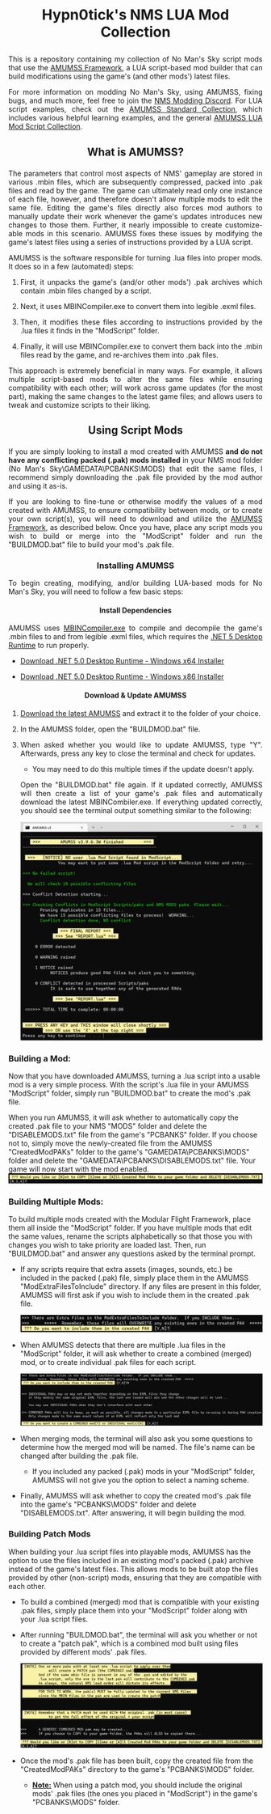 # <p align="center">Hypn0tick's NMS LUA Mod Collection</p>

<p align="justify">This is a repository containing my collection of No Man's Sky script mods that use the <a href="https://github.com/HolterPhylo/AMUMSS">AMUMSS Framework</a>, a LUA script-based mod builder that can build modifications using the game's (and other mods') latest files.</p>

<p align="justify">For more information on modding No Man's Sky, using AMUMSS, fixing bugs, and much more, feel free to join the <a href="https://discord.gg/5Bb3pYYVyV">NMS Modding Discord</a>. For LUA script examples, check out the <a href="https://github.com/MetaIdea/nms-amumss-lua-mod-script-collection/tree/main/amumss-standard-collection">AMUMSS Standard Collection</a>, which includes various helpful learning examples, and the general <a href="https://github.com/MetaIdea/nms-amumss-lua-mod-script-collection">AMUMSS LUA Mod Script Collection</a>.</p>

## <p align="center">What is AMUMSS?</p>

<p align="justify">The parameters that control most aspects of NMS' gameplay are stored in various .mbin files, which are subsequently compressed, packed into .pak files and read by the game. The game can ultimately read only one instance of each file, however, and therefore doesn't allow multiple mods to edit the same file. Editing the game's files directly also forces mod authors to manually update their work whenever the game's updates introduces new changes to those them. Further, it nearly impossible to create customize-able mods in this scenario. AMUMSS fixes these issues by modifying the game's latest files using a series of instructions provided by a LUA script.</p>

<p align="justify">AMUMSS is the software responsible for turning .lua files into proper mods. It does so in a few (automated) steps:</p>

1. <p align="justify">First, it unpacks the game's (and/or other mods') .pak archives which contain .mbin files changed by a script.</p>

2. <p align="justify">Next, it uses MBINCompiler.exe to convert them into legible .exml files.

3. <p align="justify">Then, it modifies these files according to instructions provided by the .lua files it finds in the "ModScript" folder.</p>

4. <p align="justify">Finally, it will use MBINCompiler.exe to convert them back into the .mbin files read by the game, and re-archives them into .pak files.</p>

<p align="justify">This approach is extremely beneficial in many ways. For example, it allows multiple script-based mods to alter the same files while ensuring compatibility with each other; will work across game updates (for the most part), making the same changes to the latest game files; and allows users to tweak and customize scripts to their liking.</p>

## <p align="center">Using Script Mods</p>

<p align="justify">If you are simply looking to install a mod created with AMUMSS <b>and do not have any conflicting packed (.pak) mods installed</b> in your NMS mod folder (No Man's Sky\GAMEDATA\PCBANKS\MODS) that edit the same files, I recommend simply downloading the .pak file provided by the mod author and using it as-is.</p>

<p align="justify">If you are looking to fine-tune or otherwise modify the values of a mod created with AMUMSS, to ensure compatibility between mods, or to create your own script(s), you will need to download and utilize the <a href="https://github.com/HolterPhylo/AMUMSS">AMUMSS Framework</a>, as described below. Once you have, place any script mods you wish to build or merge into the "ModScript" folder and run the "BUILDMOD.bat" file to build your mod's .pak file.</p>

### <p align="center">Installing AMUMSS</p>

<p align="justify">To begin creating, modifying, and/or building LUA-based mods for No Man's Sky, you will need to follow a few basic steps:</p>

#### <p align="center">Install Dependencies</p>

<p align="justify">AMUMSS uses <a href="https://github.com/monkeyman192/MBINCompiler">MBINCompiler.exe</a> to compile and decompile the game's .mbin files to and from legible .exml files, which requires the <a href="https://dotnet.microsoft.com/en-us/download/dotnet/5.0/runtime">.NET 5 Desktop Runtime</a> to run properly.</p>

- [Download .NET 5.0 Desktop Runtime - Windows x64 Installer](https://dotnet.microsoft.com/en-us/download/dotnet/thank-you/runtime-desktop-5.0.17-windows-x64-installer)

- [Download .NET 5.0 Desktop Runtime - Windows x86 Installer](https://dotnet.microsoft.com/en-us/download/dotnet/thank-you/runtime-desktop-5.0.17-windows-x86-installer)

#### <p align="center">Download & Update AMUMSS</p>

1. <p align="justify"><a href="https://github.com/HolterPhylo/AMUMSS/releases">Download the latest AMUMSS</a> and extract it to the folder of your choice.</p>

2. <p align="justify">In the AMUMSS folder, open the "BUILDMOD.bat" file.</p>

3. <p align="justify">When asked whether you would like to update AMUMSS, type "Y". Afterwards, press any key to close the terminal and check for updates.</p>
   
   - <p align="justify">You may need to do this multiple times if the update doesn't apply.</p>
   
   <p align="justify">Open the "BUILDMOD.bat" file again. If it updated correctly, AMUMSS will then create a list of your game's .pak files and automatically download the latest MBINCombiler.exe. If everything updated correctly, you should see the terminal output something similar to the following:</p>
   
   <img title="" src="./00 - Assets/AMUMSS_Update.png" title="AMUMSS Update" alt="AMUMSS_Install.png" width="487" data-align="center">

### Building a Mod:

Now that you have downloaded AMUMSS, turning a .lua script into a usable mod is a very simple process. With the script's .lua file in your AMUMSS "ModScript" folder, simply run "BUILDMOD.bat" to create the mod's .pak file. 

When you run AMUMSS, it will ask whether to automatically copy the created .pak file to your NMS "MODS" folder and delete the "DISABLEMODS.txt" file from the game's "PCBANKS" folder. If you choose not to, simply move the newly-created file from the AMUMSS "CreatedModPAKs" folder to the game's "GAMEDATA\PCBANKS\MODS" folder and delete the "GAMEDATA\PCBANKS\DISABLEMODS.txt" file. Your game will now start with the mod enabled.<img src="./00 - Assets/Example_Move_Mod.png" title="AMUMSS Copy File Example" alt="Example_Move_Mod.png" data-align="center">

### Building Multiple Mods:

To build multiple mods created with the Modular Flight Framework, place them all inside the "ModScript" folder. If you have multiple mods that edit the same values, rename the scripts alphabetically so that those you with changes you wish to take priority are loaded last. Then, run "BUILDMOD.bat" and answer any questions asked by the terminal prompt.

- If any scripts require that extra assets (images, sounds, etc.) be included in the packed (.pak) file, simply place them in the AMUMSS "ModExtraFilesToInclude" directory. If any files are present in this folder, AMUMSS will first ask if you wish to include them in the created .pak file.
  
  <img src="./00 - Assets/Example_Include_Assets.png" title="Include Assets Example" alt="Example_Include_Assets.png" data-align="center">

- When AMUMSS detects that there are multiple .lua files in the "ModScript" folder, it will ask whether to create a combined (merged) mod, or to create individual .pak files for each script.
  
  <img src="./00 - Assets/Example_Merged_Mod.png" title="Combined Mod Example" alt="Example_Merged_Mod.png" data-align="center">

- When merging mods, the terminal will also ask you some questions to determine how the merged mod will be named. The file's name can be changed after building the .pak file.
  
  - If you included any packed (.pak) mods in your "ModScript" folder, AMUMSS will not give you the option to select a naming scheme.

- Finally, AMUMSS will ask whether to copy the created mod's .pak file into the game's "PCBANKS\MODS" folder and delete "DISABLEMODS.txt". After answering, it will begin building the mod.

### Building Patch Mods

When building your .lua script files into playable mods, AMUMSS has the option to use the files included in an existing mod's packed (.pak) archive instead of the game's latest files. This allows mods to be built atop the files provided by other (non-script) mods, ensuring that they are compatible with each other.

- To build a combined (merged) mod that is compatible with your existing .pak files, simply place them into your "ModScript" folder along with your .lua script files.

- After running "BUILDMOD.bat", the terminal will ask you whether or not to create a "patch pak", which is a combined mod built using files provided by different mods' .pak files.
  
  <img src="./00 - Assets/Example_Patched_Mod.png" title="Patch Mod Example" alt="Example_Patched_Mod.png" data-align="center">

- Once the mod's .pak file has been built, copy the created file from the "CreatedModPAKs" directory to the game's "PCBANKS\MODS" folder.
  
  - <ins>**Note:**</ins> When using a patch mod, you should include the original mods' .pak files (the ones you placed in "ModScript") in the game's "PCBANKS\MODS" folder.
